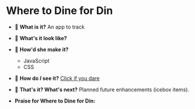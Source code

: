 # Where to Dine for Din

- 🍴 **What is it?** An app to track 

- 💭 **What's it look like?**


- 🤨 **How'd she make it?**
    - JavaScript
    - CSS

- 👀 **How do *I* see it?** [Click if you dare](https://where-to-dine-for-din.herokuapp.com/)

- 🧊 **That's it? What's next?** Planned future enhancements (icebox items).

- **Praise for Where to Dine for Din:**
